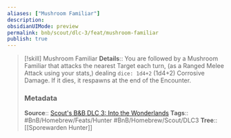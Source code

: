 ```yaml
---
aliases: ["Mushroom Familiar"]
description: 
obsidianUIMode: preview
permalink: bnb/scout/dlc-3/feat/mushroom-familiar
publish: true
---
```


> [!skill] Mushroom Familiar
> **Details**:: You are followed by a Mushroom Familiar that attacks the nearest Target each turn, (as a Ranged Melee Attack using your stats,) dealing `dice: 1d4+2` (1d4+2) Corrosive Damage. If it dies, it respawns at the end of the Encounter.
> ### Metadata
> **Source**:: [Scout's B&B DLC 3: Into the Wonderlands](https://docs.google.com/document/d/1MLOgrWwcLNTnP9PuXrKiLImy7SUh4hXO8arVUAlmdp0/edit)
> **Tags**:: #BnB/Homebrew/Feats/Hunter #BnB/Homebrew/Scout/DLC3 
> **Tree**:: [[Sporewarden Hunter]]
